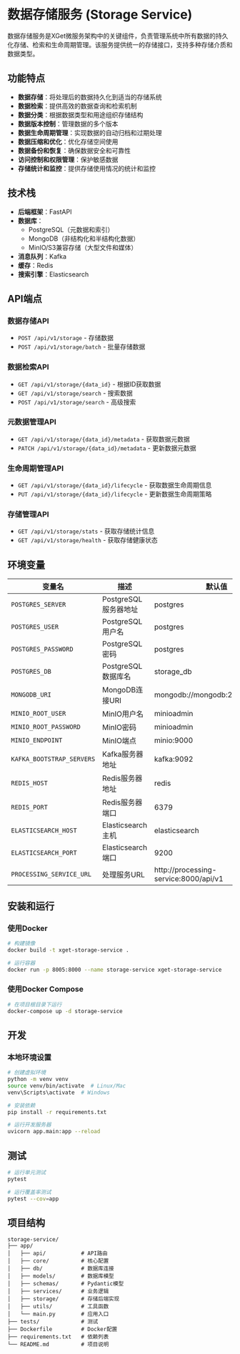 # 数据存储服务 (Storage Service)

数据存储服务是XGet微服务架构中的关键组件，负责管理系统中所有数据的持久化存储、检索和生命周期管理。该服务提供统一的存储接口，支持多种存储介质和数据类型。

## 功能特点

- **数据存储**：将处理后的数据持久化到适当的存储系统
- **数据检索**：提供高效的数据查询和检索机制
- **数据分类**：根据数据类型和用途组织存储结构
- **数据版本控制**：管理数据的多个版本
- **数据生命周期管理**：实现数据的自动归档和过期处理
- **数据压缩和优化**：优化存储空间使用
- **数据备份和恢复**：确保数据安全和可靠性
- **访问控制和权限管理**：保护敏感数据
- **存储统计和监控**：提供存储使用情况的统计和监控

## 技术栈

- **后端框架**：FastAPI
- **数据库**：
  - PostgreSQL（元数据和索引）
  - MongoDB（非结构化和半结构化数据）
  - MinIO/S3兼容存储（大型文件和媒体）
- **消息队列**：Kafka
- **缓存**：Redis
- **搜索引擎**：Elasticsearch

## API端点

### 数据存储API

- `POST /api/v1/storage` - 存储数据
- `POST /api/v1/storage/batch` - 批量存储数据

### 数据检索API

- `GET /api/v1/storage/{data_id}` - 根据ID获取数据
- `GET /api/v1/storage/search` - 搜索数据
- `POST /api/v1/storage/search` - 高级搜索

### 元数据管理API

- `GET /api/v1/storage/{data_id}/metadata` - 获取数据元数据
- `PATCH /api/v1/storage/{data_id}/metadata` - 更新数据元数据

### 生命周期管理API

- `GET /api/v1/storage/{data_id}/lifecycle` - 获取数据生命周期信息
- `PUT /api/v1/storage/{data_id}/lifecycle` - 更新数据生命周期策略

### 存储管理API

- `GET /api/v1/storage/stats` - 获取存储统计信息
- `GET /api/v1/storage/health` - 获取存储健康状态

## 环境变量

| 变量名 | 描述 | 默认值 |
|--------|------|--------|
| `POSTGRES_SERVER` | PostgreSQL服务器地址 | postgres |
| `POSTGRES_USER` | PostgreSQL用户名 | postgres |
| `POSTGRES_PASSWORD` | PostgreSQL密码 | postgres |
| `POSTGRES_DB` | PostgreSQL数据库名 | storage_db |
| `MONGODB_URI` | MongoDB连接URI | mongodb://mongodb:27017/storage |
| `MINIO_ROOT_USER` | MinIO用户名 | minioadmin |
| `MINIO_ROOT_PASSWORD` | MinIO密码 | minioadmin |
| `MINIO_ENDPOINT` | MinIO端点 | minio:9000 |
| `KAFKA_BOOTSTRAP_SERVERS` | Kafka服务器地址 | kafka:9092 |
| `REDIS_HOST` | Redis服务器地址 | redis |
| `REDIS_PORT` | Redis服务器端口 | 6379 |
| `ELASTICSEARCH_HOST` | Elasticsearch主机 | elasticsearch |
| `ELASTICSEARCH_PORT` | Elasticsearch端口 | 9200 |
| `PROCESSING_SERVICE_URL` | 处理服务URL | http://processing-service:8000/api/v1 |

## 安装和运行

### 使用Docker

```bash
# 构建镜像
docker build -t xget-storage-service .

# 运行容器
docker run -p 8005:8000 --name storage-service xget-storage-service
```

### 使用Docker Compose

```bash
# 在项目根目录下运行
docker-compose up -d storage-service
```

## 开发

### 本地环境设置

```bash
# 创建虚拟环境
python -m venv venv
source venv/bin/activate  # Linux/Mac
venv\Scripts\activate  # Windows

# 安装依赖
pip install -r requirements.txt

# 运行开发服务器
uvicorn app.main:app --reload
```

## 测试

```bash
# 运行单元测试
pytest

# 运行覆盖率测试
pytest --cov=app
```

## 项目结构

```
storage-service/
├── app/
│   ├── api/           # API路由
│   ├── core/          # 核心配置
│   ├── db/            # 数据库连接
│   ├── models/        # 数据库模型
│   ├── schemas/       # Pydantic模型
│   ├── services/      # 业务逻辑
│   ├── storage/       # 存储后端实现
│   ├── utils/         # 工具函数
│   └── main.py        # 应用入口
├── tests/             # 测试
├── Dockerfile         # Docker配置
├── requirements.txt   # 依赖列表
└── README.md          # 项目说明
``` 